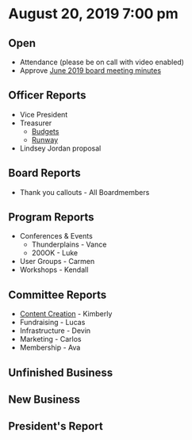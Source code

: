 # August 20, 2019 7:00 pm

## Open
* Attendance (please be on call with video enabled)
* Approve [June 2019 board meeting minutes](https://github.com/techlahoma/board_meetings/blob/master/2019/06_june_minutes.md)

## Officer Reports
* Vice President
* Treasurer
    - [Budgets](https://docs.google.com/spreadsheets/d/1tw-q8jl-9VMMZ2OmxKM6sCq0A82pPU8yLPMsnaI-DGE/edit?usp=sharing)
    - [Runway](https://docs.google.com/spreadsheets/d/1BdSo4lCJLIDFu0a3EfQ3AWu2wgmotYP-qIzIDC4PXsk/edit?usp=sharing)
* Lindsey Jordan proposal

## Board Reports
* Thank you callouts - All Boardmembers

## Program Reports
* Conferences & Events 
  * Thunderplains - Vance
  * 200OK - Luke
* User Groups - Carmen
* Workshops - Kendall

## Committee Reports
* [Content Creation](https://github.com/techlahoma/board_meetings/blob/master/2019/attachments/08_content_creation.md) - Kimberly
* Fundraising - Lucas 
* Infrastructure - Devin
* Marketing - Carlos
* Membership - Ava

## Unfinished Business

## New Business

## President's Report 
